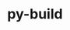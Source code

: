 ---
title: "py-build"
layout: cache
categories: [package, develop-2023-05-14]
meta: {"versions": ["0.10.0"], "compilers": ["gcc@=11.1.0", "gcc@=11.3.0", "gcc@=12.1.0", "gcc@=7.5.0"], "oss": ["ubuntu18.04", "ubuntu20.04", "ubuntu22.04"], "platforms": ["linux"], "targets": ["ppc64le", "x86_64_v3"], "stacks": ["data-vis-sdk", "e4s", "e4s-power", "ml-linux-x86_64-cpu", "ml-linux-x86_64-cuda", "ml-linux-x86_64-rocm", "radiuss", "root", "tutorial"], "num_specs": 8, "num_specs_by_stack": {"root": 8, "e4s-power": 2, "e4s": 1, "ml-linux-x86_64-cpu": 1, "ml-linux-x86_64-cuda": 1, "ml-linux-x86_64-rocm": 1, "data-vis-sdk": 2, "tutorial": 1, "radiuss": 1}}
spec_details: [{"hash": "yfqfcajs27varvg7gozo6w3pmfnbotkx", "compiler": "gcc@=11.1.0", "versions": ["0.10.0"], "os": "ubuntu20.04", "platform": "linux", "target": "ppc64le", "variants": ["build_system=python_pip", "~virtualenv"], "stacks": ["root", "e4s-power"], "size": "-", "tarball": "https://binaries.spack.io/releases/develop-2023-05-14/build_cache/linux-ubuntu20.04-ppc64le/gcc-11.1.0/py-build-0.10.0/linux-ubuntu20.04-ppc64le-gcc-11.1.0-py-build-0.10.0-yfqfcajs27varvg7gozo6w3pmfnbotkx.spack"}, {"hash": "fvy4fspwjwt4uav5bawxyyd34w4drelp", "compiler": "gcc@=11.1.0", "versions": ["0.10.0"], "os": "ubuntu20.04", "platform": "linux", "target": "x86_64_v3", "variants": ["build_system=python_pip", "~virtualenv"], "stacks": ["e4s", "root"], "size": "-", "tarball": "https://binaries.spack.io/releases/develop-2023-05-14/build_cache/linux-ubuntu20.04-x86_64_v3/gcc-11.1.0/py-build-0.10.0/linux-ubuntu20.04-x86_64_v3-gcc-11.1.0-py-build-0.10.0-fvy4fspwjwt4uav5bawxyyd34w4drelp.spack"}, {"hash": "2vdurztuxp55ouzr4nhygtt6xdgs46jn", "compiler": "gcc@=11.3.0", "versions": ["0.10.0"], "os": "ubuntu22.04", "platform": "linux", "target": "x86_64_v3", "variants": ["build_system=python_pip", "~virtualenv"], "stacks": ["ml-linux-x86_64-cpu", "ml-linux-x86_64-cuda", "root", "ml-linux-x86_64-rocm"], "size": "-", "tarball": "https://binaries.spack.io/releases/develop-2023-05-14/build_cache/linux-ubuntu22.04-x86_64_v3/gcc-11.3.0/py-build-0.10.0/linux-ubuntu22.04-x86_64_v3-gcc-11.3.0-py-build-0.10.0-2vdurztuxp55ouzr4nhygtt6xdgs46jn.spack"}, {"hash": "zsykij6hrgvwmsfmvw4qwrmdpq3zse2p", "compiler": "gcc@=11.1.0", "versions": ["0.10.0"], "os": "ubuntu20.04", "platform": "linux", "target": "x86_64_v3", "variants": ["build_system=python_pip", "~virtualenv"], "stacks": ["root", "data-vis-sdk"], "size": "-", "tarball": "https://binaries.spack.io/releases/develop-2023-05-14/build_cache/linux-ubuntu20.04-x86_64_v3/gcc-11.1.0/py-build-0.10.0/linux-ubuntu20.04-x86_64_v3-gcc-11.1.0-py-build-0.10.0-zsykij6hrgvwmsfmvw4qwrmdpq3zse2p.spack"}, {"hash": "ozswo7r4go3jao7fjftptjgpxw5hnlpn", "compiler": "gcc@=11.1.0", "versions": ["0.10.0"], "os": "ubuntu20.04", "platform": "linux", "target": "x86_64_v3", "variants": ["build_system=python_pip", "~virtualenv"], "stacks": ["root", "data-vis-sdk"], "size": "-", "tarball": "https://binaries.spack.io/releases/develop-2023-05-14/build_cache/linux-ubuntu20.04-x86_64_v3/gcc-11.1.0/py-build-0.10.0/linux-ubuntu20.04-x86_64_v3-gcc-11.1.0-py-build-0.10.0-ozswo7r4go3jao7fjftptjgpxw5hnlpn.spack"}, {"hash": "uhboysxe6dzyydixhcvqmbetb4jexelx", "compiler": "gcc@=12.1.0", "versions": ["0.10.0"], "os": "ubuntu22.04", "platform": "linux", "target": "x86_64_v3", "variants": ["build_system=python_pip", "~virtualenv"], "stacks": ["tutorial", "root"], "size": "-", "tarball": "https://binaries.spack.io/releases/develop-2023-05-14/build_cache/linux-ubuntu22.04-x86_64_v3/gcc-12.1.0/py-build-0.10.0/linux-ubuntu22.04-x86_64_v3-gcc-12.1.0-py-build-0.10.0-uhboysxe6dzyydixhcvqmbetb4jexelx.spack"}, {"hash": "7mfomslbdlhfpyfuoxjiswkekexqgaku", "compiler": "gcc@=7.5.0", "versions": ["0.10.0"], "os": "ubuntu18.04", "platform": "linux", "target": "x86_64_v3", "variants": ["build_system=python_pip", "~virtualenv"], "stacks": ["radiuss", "root"], "size": "-", "tarball": "https://binaries.spack.io/releases/develop-2023-05-14/build_cache/linux-ubuntu18.04-x86_64_v3/gcc-7.5.0/py-build-0.10.0/linux-ubuntu18.04-x86_64_v3-gcc-7.5.0-py-build-0.10.0-7mfomslbdlhfpyfuoxjiswkekexqgaku.spack"}, {"hash": "7wb6frg5blvo5lnz7tto4q7zj43bfnyo", "compiler": "gcc@=11.1.0", "versions": ["0.10.0"], "os": "ubuntu20.04", "platform": "linux", "target": "ppc64le", "variants": ["build_system=python_pip", "~virtualenv"], "stacks": ["root", "e4s-power"], "size": "-", "tarball": "https://binaries.spack.io/releases/develop-2023-05-14/build_cache/linux-ubuntu20.04-ppc64le/gcc-11.1.0/py-build-0.10.0/linux-ubuntu20.04-ppc64le-gcc-11.1.0-py-build-0.10.0-7wb6frg5blvo5lnz7tto4q7zj43bfnyo.spack"}]
---
